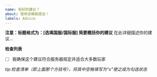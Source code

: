 ```yaml
---
name: 有好的建议？
about: 使用该模板提出！
labels: Advice
---
```

**注意：标题格式为：[选填国服/国际服] 简要概括你的建议**
在此详细描述你的建议...

**检查列表**
- [ ] 我确保这个建议符合服务器规定并适合大多数玩家

*tip:检查清单（即上面那个方括号），将其中空格填写为“x”使之成为勾选状态*
